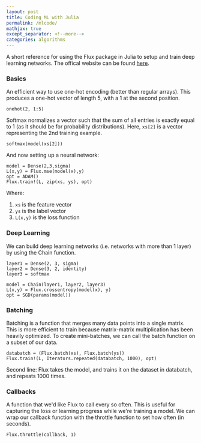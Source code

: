 ```yaml
---
layout: post
title: Coding ML with Julia
permalink: /mlcode/
mathjax: true
except_separator: <!--more-->
categories: algorithms
---
```


A short reference for using the Flux package in Julia to setup and train deep learning networks. The offical website can be found [here](https://fluxml.ai/Flux.jl/stable/).

<!--more-->

### Basics

An efficient way to use one-hot encoding (better than regular arrays). This produces a one-hot vector of length 5, with a 1 at the second position.

```
onehot(2, 1:5)  
```

Softmax normalizes a vector such that the sum of all entries is exactly equal to 1 (as it should be for probability distributions). Here, `xs[2]` is a vector representing the 2nd training example.

```
softmax(model(xs[2])) 
```


And now setting up a neural network:

```
model = Dense(2,3,sigma)
L(x,y) = Flux.mse(model(x),y)
opt = ADAM()
Flux.train!(L, zip(xs, ys), opt)
```

Where:
1. `xs` is the feature vector
2. `ys` is the label vector
3. `L(x,y)` is the loss function




### Deep Learning

We can build deep learning networks (i.e. networks with more than 1 layer) by using the Chain function.


```
layer1 = Dense(2, 3, sigma)
layer2 = Dense(3, 2, identity)
layer3 = softmax

model = Chain(layer1, layer2, layer3)  
L(x,y) = Flux.crossentropy(model(x), y)
opt = SGD(params(model))
```

### Batching

Batching is a function that merges many data points into a single matrix. This is more efficient to train because matrix-matrix multiplication has been heavily optimized. To create mini-batches, we can call the batch function on a subset of our data.

```
databatch = (Flux.batch(xs), Flux.batch(ys))
Flux.train!(L, Iterators.repeated(databatch, 1000), opt)
```

Second line: Flux takes the model, and trains it on the dataset in databatch, and repeats 1000 times. 


### Callbacks

A function that we'd like Flux to call every so often. This is useful for capturing the loss or learning progress while we're training a model. We can wrap our callback function with the throttle function to set how often (in seconds).

```
Flux.throttle(callback, 1)
```